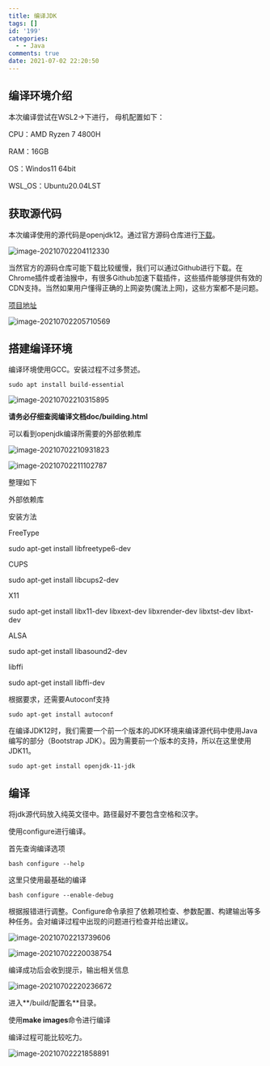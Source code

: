 ```yaml
---
title: 编译JDK
tags: []
id: '199'
categories:
  - - Java
comments: true
date: 2021-07-02 22:20:50
---
```


## 编译环境介绍

本次编译尝试在WSL2->下进行， 母机配置如下：

CPU：AMD Ryzen 7 4800H

RAM：16GB

OS：Windos11 64bit

WSL_OS：Ubuntu20.04LST

## 获取源代码

本次编译使用的源代码是openjdk12。通过官方源码仓库进行[下载](https://hg.openjdk.java.net/jdk)。

![image-20210702204112330](https://img.how1e.com/16311013184915.png)

当然官方的源码仓库可能下载比较缓慢，我们可以通过Github进行下载。在Chrome插件或者油猴中，有很多Github加速下载插件，这些插件能够提供有效的CDN支持。当然如果用户懂得正确的上网姿势(魔法上网)，这些方案都不是问题。

[项目地址](https://github.com/openjdk/jdk)

![image-20210702205710569](https://img.how1e.com/16311013184942.png)

## 搭建编译环境

编译环境使用GCC。安装过程不过多赘述。

```shell
sudo apt install build-essential
```

![image-20210702210315895](https://img.how1e.com/16311013184974.png)

**请务必仔细查阅编译文档doc/building.html**

可以看到openjdk编译所需要的外部依赖库

![image-20210702210931823](https://img.how1e.com/16311013185002.png)

![image-20210702211102787](https://img.how1e.com/16311013185027.png)

整理如下

外部依赖库

安装方法

FreeType

sudo apt-get install libfreetype6-dev

CUPS

sudo apt-get install libcups2-dev

X11

sudo apt-get install libx11-dev libxext-dev libxrender-dev libxtst-dev libxt-dev

ALSA

sudo apt-get install libasound2-dev

libffi

sudo apt-get install libffi-dev

根据要求，还需要Autoconf支持

```shell
sudo apt-get install autoconf
```

在编译JDK12时，我们需要一个前一个版本的JDK环境来编译源代码中使用Java编写的部分（Bootstrap JDK）。因为需要前一个版本的支持，所以在这里使用JDK11。

```shell
sudo apt-get install openjdk-11-jdk
```

## 编译

将jdk源代码放入纯英文径中。路径最好不要包含空格和汉字。

使用configure进行编译。

首先查询编译选项

```Shell
bash configure --help
```

这里只使用最基础的编译

```shell
bash configure --enable-debug
```

根据报错进行调整。Configure命令承担了依赖项检查、参数配置、构建输出等多种任务。会对编译过程中出现的问题进行检查并给出建议。

![image-20210702213739606](https://img.how1e.com/16311013185052.png)

![image-20210702220038754](https://img.how1e.com/16311013185077.png)

编译成功后会收到提示，输出相关信息

![image-20210702220236672](https://img.how1e.com/16311013185100.png)

进入**/build/配置名**目录。

使用**make images**命令进行编译

编译过程可能比较吃力。

![image-20210702221858891](https://img.how1e.com/16311013185124.png)